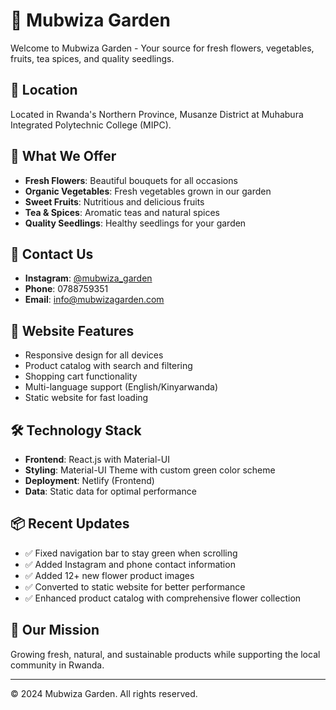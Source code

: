 # 🌱 Mubwiza Garden

Welcome to Mubwiza Garden - Your source for fresh flowers, vegetables, fruits, tea spices, and quality seedlings.

## 📍 Location
Located in Rwanda's Northern Province, Musanze District at Muhabura Integrated Polytechnic College (MIPC).

## 🌸 What We Offer
- **Fresh Flowers**: Beautiful bouquets for all occasions
- **Organic Vegetables**: Fresh vegetables grown in our garden
- **Sweet Fruits**: Nutritious and delicious fruits
- **Tea & Spices**: Aromatic teas and natural spices
- **Quality Seedlings**: Healthy seedlings for your garden

## 📱 Contact Us
- **Instagram**: [@mubwiza_garden](https://instagram.com/mubwiza_garden)
- **Phone**: 0788759351
- **Email**: info@mubwizagarden.com

## 🚀 Website Features
- Responsive design for all devices
- Product catalog with search and filtering
- Shopping cart functionality
- Multi-language support (English/Kinyarwanda)
- Static website for fast loading

## 🛠️ Technology Stack
- **Frontend**: React.js with Material-UI
- **Styling**: Material-UI Theme with custom green color scheme
- **Deployment**: Netlify (Frontend)
- **Data**: Static data for optimal performance

## 📦 Recent Updates
- ✅ Fixed navigation bar to stay green when scrolling
- ✅ Added Instagram and phone contact information
- ✅ Added 12+ new flower product images
- ✅ Converted to static website for better performance
- ✅ Enhanced product catalog with comprehensive flower collection

## 🌿 Our Mission
Growing fresh, natural, and sustainable products while supporting the local community in Rwanda.

---
© 2024 Mubwiza Garden. All rights reserved.